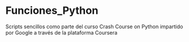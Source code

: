 # Funciones_Python
Scripts sencillos como parte del curso Crash Course on Python impartido por Google a través de la plataforma Coursera
